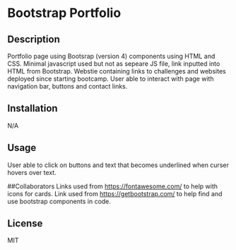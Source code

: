# Bootstrap Portfolio

## Description
Portfolio page using Bootsrap (version 4) components using HTML and CSS. Minimal javascript used but not as sepeare JS file, link inputted into HTML from Bootstrap. Webstie containing links to challenges and websites deployed since starting bootcamp. User able to interact with page with navigation bar, buttons and contact links.

## Installation
N/A

## Usage
User able to click on buttons and text that becomes underlined when curser hovers over text.

##Collaborators
Links used from https://fontawesome.com/ to help with icons for cards.
Link used from https://getbootstrap.com/ to help find and use bootstrap components in code.

## License
MIT
